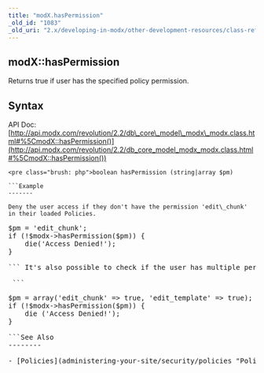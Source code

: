 ```yaml
---
title: "modX.hasPermission"
_old_id: "1083"
_old_uri: "2.x/developing-in-modx/other-development-resources/class-reference/modx/modx.haspermission"
---
```


modX::hasPermission
-------------------

 Returns true if user has the specified policy permission.

Syntax
------

 API Doc: [http://api.modx.com/revolution/2.2/db\_core\_model\_modx\_modx.class.html#%5CmodX::hasPermission()](http://api.modx.com/revolution/2.2/db_core_model_modx_modx.class.html#%5CmodX::hasPermission())

 ```
<pre class="brush: php">boolean hasPermission (string|array $pm)

```Example
-------

 Deny the user access if they don't have the permission 'edit\_chunk' in their loaded Policies.

 ```
<pre class="brush: php">$pm = 'edit_chunk';
if (!$modx->hasPermission($pm)) {
    die('Access Denied!');
}

``` It's also possible to check if the user has multiple permissions, like 'edit\_chunk' and 'edit\_template'. Like;

 ```
<pre class="brush: php">$pm = array('edit_chunk' => true, 'edit_template' => true);
if (!$modx->hasPermission($pm)) {
    die ('Access Denied!');
}

```See Also
--------

- [Policies](administering-your-site/security/policies "Policies")